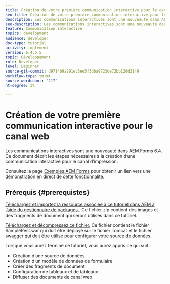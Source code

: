 ```yaml
---
title: Création de votre première communication interactive pour le canal web
seo-title: Création de votre première communication interactive pour le canal web
description: Les communications interactives sont une nouveauté dans AEM Forms 6.4. Ce document décrit les étapes nécessaires à la création d’une communication interactive pour le canal web.
seo-description: Les communications interactives sont une nouveauté dans AEM Forms 6.4. Ce document décrit les étapes nécessaires à la création d’une communication interactive pour le canal web.
feature: Communication interactive
topics: development
audience: developer
doc-type: tutorial
activity: implement
version: 6.4,6.5
topic: Développement
role: Developer
level: Beginner
source-git-commit: d9714b9a291ec3ee5f3dba9723de72bb120d2149
workflow-type: tm+mt
source-wordcount: '217'
ht-degree: 3%

---
```



# Création de votre première communication interactive pour le canal web

Les communications interactives sont une nouveauté dans AEM Forms 6.4. Ce document décrit les étapes nécessaires à la création d’une communication interactive pour le canal d’impression.

Consultez la page [Exemples AEM Forms](https://forms.enablementadobe.com/content/samples/samples.html?query=0) pour obtenir un lien vers une démonstration en direct de cette fonctionnalité.

## Prérequis {#prerequistes}

[Téléchargez et importez la ressource associée à ce tutoriel dans AEM à l’aide du gestionnaire de packages.](assets/gettingstartedassets.zip). Ce fichier zip contient des images et des fragments de document qui seront utilisés dans ce tutoriel.

[Téléchargez et décompressez ce fichier.](assets/warfileandswaggerfile.zip) Ce fichier contient le fichier SampleRest.war qui doit être déployé sur le fichier Tomcat et le fichier swagger qui doit être utilisé pour configurer votre source de données.

Lorsque vous aurez terminé ce tutoriel, vous aurez appris ce qui suit :

* Création d’une source de données
* Création d’un modèle de données de formulaire
* Créer des fragments de document
* Configuration de tableaux et de tableaux
* Diffuser des documents de canal web




